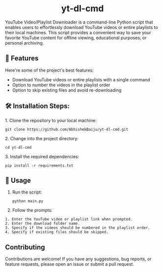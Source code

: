 <h1 align="center" id="title">yt-dl-cmd</h1>

<p id="description">YouTube Video/Playlist Downloader is a command-line Python script that enables users to effortlessly download YouTube videos or entire playlists to their local machines. This script provides a convenient way to save your favorite YouTube content for offline viewing, educational purposes, or personal archiving.
</p>

  
  
<h2>🧐 Features</h2>

Here're some of the project's best features:

*   Download YouTube videos or entire playlists with a single command
*   Option to number the videos in the playlist order
*   Option to skip existing files and avoid re-downloading

<h2>🛠️ Installation Steps:</h2>

<p>1. Clone the repository to your local machine:</p>

```
git clone https://github.com/AbhishekBaiju/yt-dl-cmd.git
```

<p>2. Change into the project directory:</p>

```
cd yt-dl-cmd
```

<p>3. Install the required dependencies:</p>

```
pip install -r requirements.txt
```
<h2>🤯 Usage</h2>

1. Run the script:

   ```
   python main.py
    ```
2. Follow the prompts:
```shell
1. Enter the YouTube video or playlist link when prompted.
2. Enter the download folder name.
3. Specify if the videos should be numbered in the playlist order.
4. Specify if existing files should be skipped.
```
<h2>Contributing</h2>
Contributions are welcome! If you have any suggestions, bug reports, or feature requests, please open an issue or submit a pull request.



